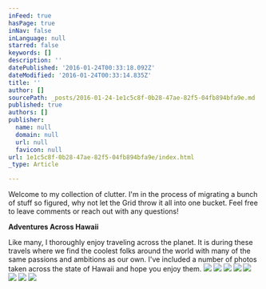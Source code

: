 ```yaml
---
inFeed: true
hasPage: true
inNav: false
inLanguage: null
starred: false
keywords: []
description: ''
datePublished: '2016-01-24T00:33:18.092Z'
dateModified: '2016-01-24T00:33:14.835Z'
title: ''
author: []
sourcePath: _posts/2016-01-24-1e1c5c8f-0b28-47ae-82f5-04fb894bfa9e.md
published: true
authors: []
publisher:
  name: null
  domain: null
  url: null
  favicon: null
url: 1e1c5c8f-0b28-47ae-82f5-04fb894bfa9e/index.html
_type: Article

---
```

Welcome to my collection of clutter. I'm in the process of migrating a bunch of stuff so figured, why not let the Grid throw it all into one bucket. Feel free to leave comments or reach out with any questions!

**Adventures Across Hawaii**

Like many, I thoroughly enjoy traveling across the planet. It is during these travels where we find the coolest folks around the world with many of the same passions and ambitions as our own. I've included a number of photos taken across the state of Hawaii and hope you enjoy them.
![](https://the-grid-user-content.s3-us-west-2.amazonaws.com/02e4c696-0c7a-4057-bf38-4f28dac10b24.jpg)
![](https://the-grid-user-content.s3-us-west-2.amazonaws.com/b7c17247-89ad-41b0-a616-d9c37c2e5621.jpg)
![](https://the-grid-user-content.s3-us-west-2.amazonaws.com/dac1103e-b52a-4e3b-b095-09bb4649f64e.jpg)
![](https://the-grid-user-content.s3-us-west-2.amazonaws.com/a7236c11-46e7-49fc-a36b-843dd6d3e417.jpg)
![](https://the-grid-user-content.s3-us-west-2.amazonaws.com/573c890d-a7e8-4c7f-b62d-d188d39504e5.jpg)
![](https://the-grid-user-content.s3-us-west-2.amazonaws.com/28918fda-2c17-4380-857d-2d37b31b7889.jpg)
![](https://the-grid-user-content.s3-us-west-2.amazonaws.com/f9acb6e3-d4d3-4f84-a353-9df8ff2060a2.jpg)
![](https://the-grid-user-content.s3-us-west-2.amazonaws.com/18d639a2-8e18-47dd-b9bf-3c6aa78cd20f.jpg)